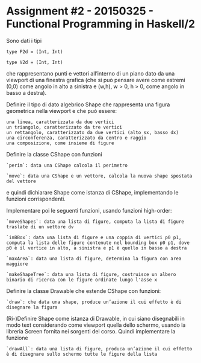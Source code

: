 # Assignment #2 - 20150325 - Functional Programming in Haskell/2

Sono dati i tipi

`type P2d = (Int, Int)`

`type V2d = (Int, Int)`

che rappresentano punti e vettori all’interno di un piano dato da una viewport di una finestra grafica (che si può pensare avere come estremi (0,0) come angolo in alto a sinistra e  (w,h), w > 0, h > 0, come angolo in basso a destra).

Definire il tipo di dato algebrico Shape che rappresenta una figura geometrica nella viewport e che può essere:

    una linea, caratterizzata da due vertici
    un triangolo, caratterizzato da tre vertici
    un rettangolo, caratterizzato da due vertici (alto sx, basso dx)
    una circonferenza, caratterizzato da centro e raggio
    una composizione, come insieme di figure

Definire la classe CShape con funzioni

    `perim`: data una CShape calcola il perimetro

    `move`: data una CShape e un vettore, calcola la nuova shape spostata del vettore 

e quindi dichiarare Shape come istanza di CShape, implementando le funzioni corrispondenti.

Implementare poi le seguenti funzioni, usando funzioni high-order:

    `moveShapes`: data una lista di figure, computa la lista di figure traslate di un vettore dv

    `inBBox`: data una lista di figure e una coppia di vertici p0 p1, computa la lista delle figure contenute nel bounding box p0 p1, dove p0 è il vertice in alto, a sinistra e p1 è quello in basso a destra

    `maxArea`: data una lista di figure, determina la figura con area maggiore

    `makeShapeTree`: data una lista di figure, costruisce un albero binario di ricerca con le figure ordinate lungo l'asse x

Definire la classe Drawable che estende CShape con funzioni:

    `draw`: che data una shape, produce un’azione il cui effetto è di disegnare la figura

(Ri-)Definire Shape come istanza di Drawable, in cui siano disegnabili in modo text considerando come viewport quella dello schermo, usando la libreria Screen fornita nei sorgenti del corso.  Quindi implementare la funzione

    `drawAll`: data una lista di figure, produca un’azione il cui effetto è di disegnare sullo schermo tutte le figure della lista
